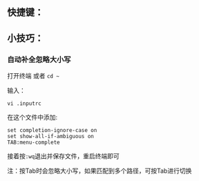 ## 快捷键：


## 小技巧：

### 自动补全忽略大小写

打开终端 或者 `cd ~`

输入：
```
vi .inputrc
```

在这个文件中添加:
```
set completion-ignore-case on
set show-all-if-ambiguous on
TAB:menu-complete
```

接着按`:wq`退出并保存文件，重启终端即可

注：按Tab时会忽略大小写，如果匹配到多个路径，可按Tab进行切换
